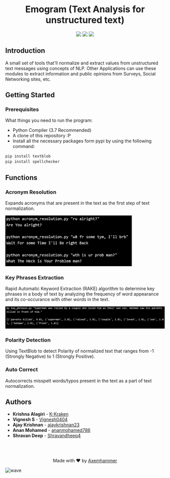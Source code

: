 <h1 align="center">
  Emogram (Text Analysis for unstructured text)
</h1>

<p align="center">
  <a href="https://www.python.org"><img src="https://img.shields.io/badge/language-python-blue.svg?style=flat"></a>
  <a href="#"><img src="https://img.shields.io/github/last-commit/axenhammer/Emogram.svg"></a>
  <a href="/LICENSE.md"><img src="https://img.shields.io/github/license/axenhammer/Emogram.svg?color=blue"></a>
</p>

## Introduction
A small set of tools that'll normalize and extract values from unstructured text messages using concepts of NLP. Other Applications can use these modules to extract information and public opinions from Surveys, Social Networking sites, etc.


## Getting Started
### Prerequisites
What things you need to run the program:
- Python Compiler (3.7 Recommended)
- A clone of this repository :P
- Install all the necessary packages form pypi by using the following command:
 ```bash
pip install textblob
pip install spellchecker
```


## Functions
### Acronym Resolution
Expands acronyms that are present in the text as the first step of text normalization.

<img src="/docs/acronym_res.PNG" width="400" height="160"/>


### Key Phrases Extraction
Rapid Automatic Keyword Extraction (RAKE) algorithm to determine key phrases in a body of text by analyzing the frequency of word appearance and its co-occurance with other words in the text.

<img src="/docs/keyword_extract.PNG"/>


### Polarity Detection
Using TextBlob to detect Polarity of normalized text that ranges from -1 (Strongly Negative) to 1 (Strongly Positive).


### Auto Correct
Autocorrects misspelt words/typos present in the text as a part of text normalization.



## Authors
* **Krishna Alagiri** - [K-Kraken](https://github.com/K-Kraken/)
* **Vignesh S** - [Vignesh0404](https://github.com/Vignesh0404/)
* **Ajay Krishnan** - [ajaykrishnan23](https://github.com/ajaykrishnan23/)
* **Anan Mohamed** - [ananmohamed786](https://github.com/ananmohamed786/)
* **Shravan Deep** - [Shravandheep4](https://github.com/Shravandheep4/)


<br><br>
<p align="center">
  Made with ❤️ by <a href="https://github.com/axenhammer"> Axemhammer</a>
</p>

![wave](http://cdn.thekrishna.in/img/common/border.png)
